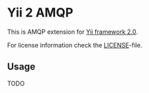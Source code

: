 Yii 2 AMQP
========================

This is AMQP extension for [Yii framework 2.0](http://www.yiiframework.com).

For license information check the [LICENSE](LICENSE.md)-file.

Usage
-----

TODO